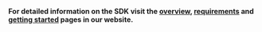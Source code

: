 **For detailed information on the SDK visit the [overview](https://cards.app/Developers/CardReader/Overview), [requirements](https://cards.app/Developers/CardReader/Requirements) and [getting started](https://cards.app/Developers/CardReader/GettingStarted) pages in our website.**